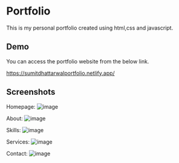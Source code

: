 
# Portfolio

This is my personal portfolio created using html,css and javascript.


## Demo

You can access the portfolio website from the below link.

https://sumitdhattarwalportfolio.netlify.app/





## Screenshots

Homepage:
![image](https://github.com/Sumit-Dhattarwal/Portfolio/assets/83583547/0dff3cb3-d6a9-45f7-ad68-37ea8494ffd3)


About:
![image](https://github.com/Sumit-Dhattarwal/Portfolio/assets/83583547/d2990b54-30a9-41cf-80b9-92e64829b302)

Skills:
![image](https://github.com/Sumit-Dhattarwal/Portfolio/assets/83583547/1e944802-3f8d-4d12-b2cd-623bc5c86c2e)

Services:
![image](https://github.com/Sumit-Dhattarwal/Portfolio/assets/83583547/a0a13f61-d932-4c61-a356-7b9d4a5edfb5)

Contact:
![image](https://github.com/Sumit-Dhattarwal/Portfolio/assets/83583547/870addfc-584e-4524-b085-5d40bfd33d6d)


